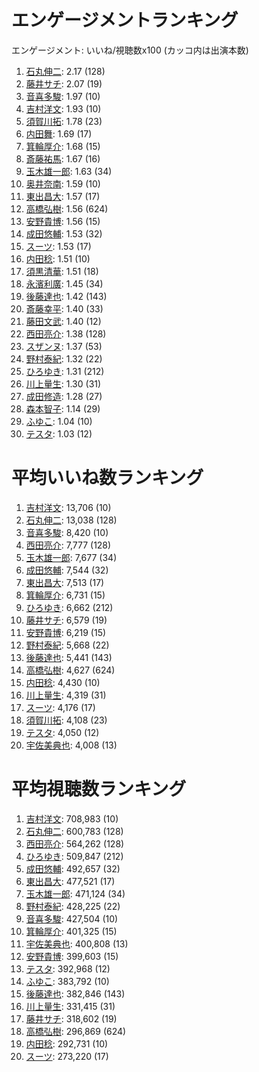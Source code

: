 # エンゲージメントランキング

 エンゲージメント: いいね/視聴数x100 (カッコ内は出演本数)

1. [石丸伸二](/rehacq_fan/people/石丸伸二): 2.17 (128)
1. [藤井サチ](/rehacq_fan/people/藤井サチ): 2.07 (19)
1. [音喜多駿](/rehacq_fan/people/音喜多駿): 1.97 (10)
1. [吉村洋文](/rehacq_fan/people/吉村洋文): 1.93 (10)
1. [須賀川拓](/rehacq_fan/people/須賀川拓): 1.78 (23)
1. [内田舞](/rehacq_fan/people/内田舞): 1.69 (17)
1. [箕輪厚介](/rehacq_fan/people/箕輪厚介): 1.68 (15)
1. [斎藤祐馬](/rehacq_fan/people/斎藤祐馬): 1.67 (16)
1. [玉木雄一郎](/rehacq_fan/people/玉木雄一郎): 1.63 (34)
1. [奥井奈南](/rehacq_fan/people/奥井奈南): 1.59 (10)
1. [東出昌大](/rehacq_fan/people/東出昌大): 1.57 (17)
1. [高橋弘樹](/rehacq_fan/people/高橋弘樹): 1.56 (624)
1. [安野貴博](/rehacq_fan/people/安野貴博): 1.56 (15)
1. [成田悠輔](/rehacq_fan/people/成田悠輔): 1.53 (32)
1. [スーツ](/rehacq_fan/people/スーツ): 1.53 (17)
1. [内田稔](/rehacq_fan/people/内田稔): 1.51 (10)
1. [須黒清華](/rehacq_fan/people/須黒清華): 1.51 (18)
1. [永濱利廣](/rehacq_fan/people/永濱利廣): 1.45 (34)
1. [後藤達也](/rehacq_fan/people/後藤達也): 1.42 (143)
1. [斎藤幸平](/rehacq_fan/people/斎藤幸平): 1.40 (33)
1. [藤田文武](/rehacq_fan/people/藤田文武): 1.40 (12)
1. [西田亮介](/rehacq_fan/people/西田亮介): 1.38 (128)
1. [スザンヌ](/rehacq_fan/people/スザンヌ): 1.37 (53)
1. [野村泰紀](/rehacq_fan/people/野村泰紀): 1.32 (22)
1. [ひろゆき](/rehacq_fan/people/ひろゆき): 1.31 (212)
1. [川上量生](/rehacq_fan/people/川上量生): 1.30 (31)
1. [成田修造](/rehacq_fan/people/成田修造): 1.28 (27)
1. [森本智子](/rehacq_fan/people/森本智子): 1.14 (29)
1. [ふゆこ](/rehacq_fan/people/ふゆこ): 1.04 (10)
1. [テスタ](/rehacq_fan/people/テスタ): 1.03 (12)


# 平均いいね数ランキング

1. [吉村洋文](/rehacq_fan/people/吉村洋文): 13,706 (10)
1. [石丸伸二](/rehacq_fan/people/石丸伸二): 13,038 (128)
1. [音喜多駿](/rehacq_fan/people/音喜多駿): 8,420 (10)
1. [西田亮介](/rehacq_fan/people/西田亮介): 7,777 (128)
1. [玉木雄一郎](/rehacq_fan/people/玉木雄一郎): 7,677 (34)
1. [成田悠輔](/rehacq_fan/people/成田悠輔): 7,544 (32)
1. [東出昌大](/rehacq_fan/people/東出昌大): 7,513 (17)
1. [箕輪厚介](/rehacq_fan/people/箕輪厚介): 6,731 (15)
1. [ひろゆき](/rehacq_fan/people/ひろゆき): 6,662 (212)
1. [藤井サチ](/rehacq_fan/people/藤井サチ): 6,579 (19)
1. [安野貴博](/rehacq_fan/people/安野貴博): 6,219 (15)
1. [野村泰紀](/rehacq_fan/people/野村泰紀): 5,668 (22)
1. [後藤達也](/rehacq_fan/people/後藤達也): 5,441 (143)
1. [高橋弘樹](/rehacq_fan/people/高橋弘樹): 4,627 (624)
1. [内田稔](/rehacq_fan/people/内田稔): 4,430 (10)
1. [川上量生](/rehacq_fan/people/川上量生): 4,319 (31)
1. [スーツ](/rehacq_fan/people/スーツ): 4,176 (17)
1. [須賀川拓](/rehacq_fan/people/須賀川拓): 4,108 (23)
1. [テスタ](/rehacq_fan/people/テスタ): 4,050 (12)
1. [宇佐美典也](/rehacq_fan/people/宇佐美典也): 4,008 (13)


# 平均視聴数ランキング

1. [吉村洋文](/rehacq_fan/people/吉村洋文): 708,983 (10)
1. [石丸伸二](/rehacq_fan/people/石丸伸二): 600,783 (128)
1. [西田亮介](/rehacq_fan/people/西田亮介): 564,262 (128)
1. [ひろゆき](/rehacq_fan/people/ひろゆき): 509,847 (212)
1. [成田悠輔](/rehacq_fan/people/成田悠輔): 492,657 (32)
1. [東出昌大](/rehacq_fan/people/東出昌大): 477,521 (17)
1. [玉木雄一郎](/rehacq_fan/people/玉木雄一郎): 471,124 (34)
1. [野村泰紀](/rehacq_fan/people/野村泰紀): 428,225 (22)
1. [音喜多駿](/rehacq_fan/people/音喜多駿): 427,504 (10)
1. [箕輪厚介](/rehacq_fan/people/箕輪厚介): 401,325 (15)
1. [宇佐美典也](/rehacq_fan/people/宇佐美典也): 400,808 (13)
1. [安野貴博](/rehacq_fan/people/安野貴博): 399,603 (15)
1. [テスタ](/rehacq_fan/people/テスタ): 392,968 (12)
1. [ふゆこ](/rehacq_fan/people/ふゆこ): 383,792 (10)
1. [後藤達也](/rehacq_fan/people/後藤達也): 382,846 (143)
1. [川上量生](/rehacq_fan/people/川上量生): 331,415 (31)
1. [藤井サチ](/rehacq_fan/people/藤井サチ): 318,602 (19)
1. [高橋弘樹](/rehacq_fan/people/高橋弘樹): 296,869 (624)
1. [内田稔](/rehacq_fan/people/内田稔): 292,731 (10)
1. [スーツ](/rehacq_fan/people/スーツ): 273,220 (17)
